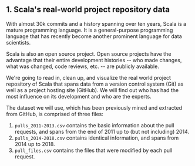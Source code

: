 ## 1. Scala's real-world project repository data
<p>With almost 30k commits and a history spanning over ten years, Scala is a mature programming language. It is a general-purpose programming language that has recently become another prominent language for data scientists.</p>
<p>Scala is also an open source project. Open source projects have the advantage that their entire development histories -- who made changes, what was changed, code reviews, etc. -- are publicly available. </p>
<p>We're going to read in, clean up, and visualize the real world project repository of Scala that spans data from a version control system (Git) as well as a project hosting site (GitHub). We will find out who has had the most influence on its development and who are the experts.</p>
<p>The dataset we will use, which has been previously mined and extracted from GitHub, is comprised of three files:</p>
<ol>
<li><code>pulls_2011-2013.csv</code> contains the basic information about the pull requests, and spans from the end of 2011 up to (but not including) 2014.</li>
<li><code>pulls_2014-2018.csv</code> contains identical information, and spans from 2014 up to 2018.</li>
<li><code>pull_files.csv</code> contains the files that were modified by each pull request.</li>
</ol>
